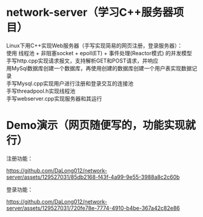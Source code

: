 # network-server（学习C++服务器项目）
Linux下用C++实现Web服务器（手写实现简易的网页注册，登录服务器）：                                                                                                             
使用 线程池 + 非阻塞socket + epoll(ET) + 事件处理(Reactor模式) 的并发模型                                                                                                                                               
手写http.cpp实现请求报文，支持解析GET和POST请求，并响应                                          
用MySql数据库创建一个数据库，再使用创建的数据库创建一个用户表实现数据记录                                               
手写Mysql.cpp实现用户进行注册和登录交互的连接池            
手写threadpool.h实现线程池                                                                
手写webserver.cpp实现服务器和其运行                      
# Demo演示（网页随便写的，功能实现就行）
注册功能：

https://github.com/DaLong012/network-server/assets/129527031/85db2168-f43f-4a99-9e55-3988a8c2c60b

登录功能：

https://github.com/DaLong012/network-server/assets/129527031/720fe78e-7774-4910-b4be-367a42c82e86

